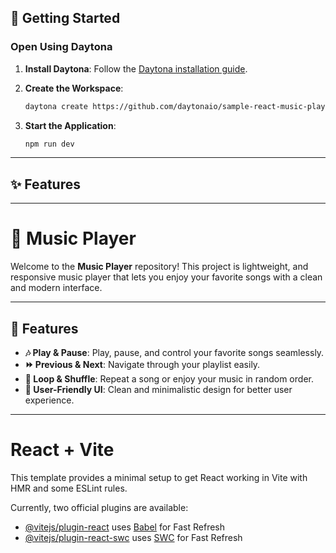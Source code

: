 ## 🚀 Getting Started

### Open Using Daytona

1. **Install Daytona**: Follow the [Daytona installation guide](https://www.daytona.io/docs/installation/installation/).
2. **Create the Workspace**:

   ```bash
   daytona create https://github.com/daytonaio/sample-react-music-player
   ```

3. **Start the Application**:
   ```bash
   npm run dev
   ```

---

## ✨ Features

---

# 🎵 **Music Player**

Welcome to the **Music Player** repository! This project is lightweight, and responsive music player that lets you enjoy your favorite songs with a clean and modern interface.

---

## 🚀 **Features**

- **🎶 Play & Pause**: Play, pause, and control your favorite songs seamlessly.
- **⏩ Previous & Next**: Navigate through your playlist easily.
- **🔄 Loop & Shuffle**: Repeat a song or enjoy your music in random order.
- **🎨 User-Friendly UI**: Clean and minimalistic design for better user experience.

---

# React + Vite

This template provides a minimal setup to get React working in Vite with HMR and some ESLint rules.

Currently, two official plugins are available:

- [@vitejs/plugin-react](https://github.com/vitejs/vite-plugin-react/blob/main/packages/plugin-react/README.md) uses [Babel](https://babeljs.io/) for Fast Refresh
- [@vitejs/plugin-react-swc](https://github.com/vitejs/vite-plugin-react-swc) uses [SWC](https://swc.rs/) for Fast Refresh
